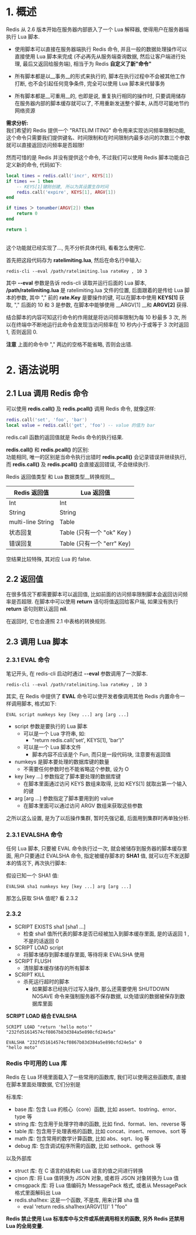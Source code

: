 # 1. 概述

Redis 从 2.6 版本开始在服务器内部嵌入了一个 Lua 解释器, 使得用户在服务器端执行 Lua 脚本.

- 使用脚本可以直接在服务器端执行 Redis 命令, 并且一般的数据处理操作可以直接使用 Lua 脚本来完成 (不必再先从服务端查询数据, 然后让客户端进行处理, 最后又返回给服务端), 相当于为 Redis __自定义了新"命令"__

- 所有脚本都是以__事务__的形式来执行的, 脚本在执行过程中不会被其他工作打断, 也不会引起任何竞争条件, 完全可以使用 Lua 脚本来代替事务

- 所有脚本都是__可重用__的, 也即是说, 重复执行相同的操作时, 只要调用储存在服务器内部的脚本缓存就可以了, 不用重新发送整个脚本, 从而尽可能地节约网络资源

__需求分析:__<br>
我们希望的 Redis 提供一个 "RATELIM ITING" 命令用来实现访问频率限制功能, 这个命令只需要我们提供键名、时间限制和在时间限制内最多访问的次数三个参数就可以直接返回访问频率是否超限!

然而可惜的是 Redis 并没有提供这个命令, 不过我们可以使用 Redis 脚本功能自己定义新的命令, 代码如下:

```lua
local times = redis.call('incr', KEYS[1])
if times == 1 then
    -- KEYS[1]键刚创建, 所以为其设置生存时间
    redis.call('expire', KEYS[1], ARGV[1])
end

if times ＞ tonumber(ARGV[2]) then
    return 0
end

return 1
```

<br>
这个功能就已经实现了..., 先不分析具体代码, 看看怎么使用它.

首先把这段代码存为 __ratelimiting.lua__, 然后在命名行中输入:

```
redis-cli --eval /path/ratelimiting.lua rateKey , 10 3
```

其中 __--eval__ 参数是告诉 redis-cli 读取并运行后面的 Lua 脚本, __/path/ratelimiting.lua__ 是 ratelimiting.lua 文件的位置, 后面跟着的是传给 Lua 脚本的参数, 其中 "," 前的 __rate.Key__ 是要操作的键, 可以在脚本中使用 __KEYS[1]__ 获取, "," 后面的 10 和 3 是参数, 在脚本中能够使用 __ARGV[1] __和 __ARGV[2]__ 获得.

结合脚本的内容可知这行命令的作用就是将访问频率限制为每 10 秒最多 3 次, 所以在终端中不断地运行此命令会发现当访问频率在 10 秒内小于或等于 3 次时返回 1, 否则返回 0.

__注意__ 上面的命令中 "," 两边的空格不能省略, 否则会出错.

# 2. 语法说明
## 2.1 Lua 调用 Redis 命令
可以使用 __redis.call()__ 及 __redis.pcall()__ 调用 Redis 命令, 就像这样:

```lua
redis.call('set', 'foo', 'bar')
local value = redis.call('get', 'foo') -- value 的值为 bar
```

redis.call 函数的返回值就是 Redis 命令的执行结果.

__redis.call()__ 和 __redis.pcall()__ 的区别:<br>
功能相同, 唯一的区别是当命令执行出错时 __redis.pcall()__ 会记录错误并继续执行, 而 __redis.call()__ 及 __redis.pcall()__ 会直接返回错误, 不会继续执行.

Redis 返回值类型 和 Lua 数据类型__转换规则__

| Redis 返回值      | Lua 返回值                 |
| ----------------- | -------------------------- |
| Int               | Int                        |
| String            | String                     |
| multi-line String | Table                      |
| 状态回复          | Table (只有一个 "ok" Key ) |
| 错误回复          | Table (只有一个 "err" Key) |

空结果比较特殊, 其对应 Lua 的 false.

## 2.2 返回值
在很多情况下都需要脚本可以返回值, 比如前面的访问频率限制脚本会返回访问频率是否超限. 在脚本中可以使用 __return__ 语句将值返回给客户端, 如果没有执行 __return__ 语句则默认返回 __nil__.

在返回时, 它也会遵照 2.1 中表格的转换规则.

## 2.3 调用 Lua 脚本
### 2.3.1 EVAL 命令
笔记开头, 在 redis-cli 启动时通过 __--eval__ 参数调用了一次脚本.

```
redis-cli --eval /path/ratelimiting.lua rateKey , 10 3
```

其实, 在 Redis 中提供了 __EVAL__ 命令可以使开发者像调用其他 Redis 内置命令一样调用脚本, 格式如下:

```
EVAL script numkeys key [key ...] arg [arg ...]
```

- script 参数是要执行的 Lua 脚本
    + 可以是一个 Lua 字符串, 如:
        *  "return redis.call('set', KEYS[1], 'bar')"
    + 可以是一个 Lua 脚本文件
        * 脚本内容不应该是个 Fun, 而只是一段代码块, 注意要有返回值
- numkeys 是脚本要处理的数据库键的数量
    + 不需要任何参数时也不能省略这个参数, 设为 O
- key [key …] 参数指定了脚本要处理的数据库键
    + 在脚本里面通过访问 KEYS 数组来取得, 比如 KEYS[1] 就取出第一个输入的键
- arg [arg …] 参数指定了脚本要用到的 value
    + 在脚本里面可以通过访问 ARGV 数组来获取这些参数

之所以这么设置, 是为了以后操作集群, 暂时先强记着, 后面用到集群时再单独分析.

### 2.3.1 EVALSHA 命令
任何 Lua 脚本, 只要被 EVAL 命令执行过一次, 就会被储存到服务器的脚本缓存里面, 用户只要通过
EVALSHA 命令, 指定被缓存脚本的 __SHA1__ 值, 就可以在不发送脚本的情况下, 再次执行脚本:

假设已知一个 SHA1 值:

```
EVALSHA sha1 numkeys key [key ...] arg [arg ...]
```

那怎么获取 SHA 值呢? 看 2.3.2

### 2.3.2
- SCRIPT EXISTS sha1 [sha1 ...]
    + 检查 sha1 值所代表的脚本是否已经被加入到脚本缓存里面, 是的话返回 1 , 不是的话返回 0
- SCRIPT LOAD script
    + 将脚本储存到脚本缓存里面, 等待将来 EVALSHA 使用
- SCRIPT FLUSH
    + 清除脚本缓存储存的所有脚本
- SCRIPT KILL
    + 杀死运行超时的脚本
        * 如果脚本已经执行过写入操作, 那么还需要使用 SHUTDOWN NOSAVE 命令来强制服务器不保存数据, 以免错误的数据被保存到数据库里面

__SCRIPT LOAD 结合 EVALSHA__

```
SCRIPT LOAD "return 'hello moto'"
"232fd51614574cf0867b83d384a5e898cfd24e5a"

EVALSHA "232fd51614574cf0867b83d384a5e898cfd24e5a" 0
"hello moto"
```



### Redis 中可用的 Lua 库
Redis 在 Lua 环境里面载入了一些常用的函数库, 我们可以使用这些函数库, 直接在脚本里面处理数据, 它们分别是

标准库:

- base 库: 包含 Lua 的核心（core）函数, 比如 assert、tostring、error、type 等
- string 库: 包含用于处理字符串的函数, 比如 find、format、len、reverse 等
- table 库: 包含用于处理表格的函数, 比如 concat、insert、remove、sort 等
- math 库: 包含常用的数学计算函数, 比如 abs、sqrt、log 等
- debug 库: 包含调试程序所需的函数, 比如 sethook、gethook 等

以及外部库

- struct 库: 在 C 语言的结构和 Lua 语言的值之间进行转换
- cjson 库: 将 Lua 值转换为 JSON 对象, 或者将 JSON 对象转换为 Lua 值
- cmsgpack 库: 将 Lua 值编码为 MessagePack 格式, 或者从 MessagePack 格式里面解码出 Lua
- redis.sha1hex: 这是一个函数, 不是库, 用来计算 sha 值
    + eval 'return redis.sha1hex(ARGV[1])' 1 "foo"

__Redis 禁止使用 Lua 标准库中与文件或系统调用相关的函数, 另外 Redis 还禁用 Lua 的全局变量.__
